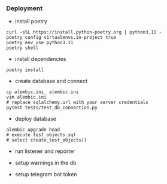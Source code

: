 ### Deployment

- install poetry
```
curl -sSL https://install.python-poetry.org | python3.11 -
poetry config virtualenvs.in-project true
poetry env use python3.11
poetry shell
```

- install dependencies
```
poetry install
```

- create database and connect
```
cp alembic.ini_ alembic.ini
vim alembic.ini
# replace sqlalchemy.url with your server credentials
pytest tests/test_db_connection.py
```

- deploy database
```
alembic upgrade head
# execute test_objects.sql
# select create_test_objects()
```

- run listener and reporter

- setup warnings in the db

- setup telegram bot token
